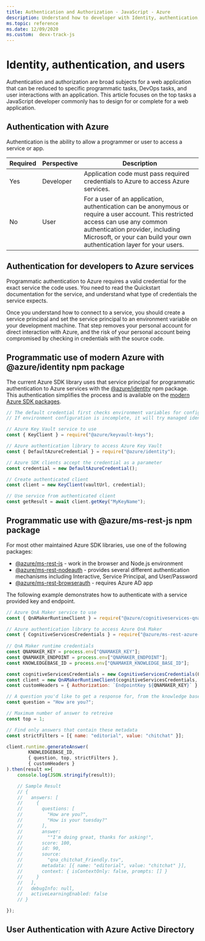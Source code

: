 ```yaml
---
title: Authentication and Authorization - JavaScript - Azure
description: Understand how to developer with Identity, authentication, and users with Azure.  
ms.topic: reference
ms.date: 12/09/2020
ms.custom:  devx-track-js
---
```


# Identity, authentication, and users

Authentication and authorization are broad subjects for a web application that can be reduced to specific programmatic tasks, DevOps tasks, and user interactions with an application. This article focuses on the top tasks a JavaScript developer commonly has to design for or complete for a web application. 

## Authentication with Azure

Authentication is the ability to allow a programmer or user to access a service or app.

|Required|Perspective|Description|
|--|--|--|
|Yes|Developer|Application code must pass required credentials to Azure to access Azure services.|
|No|User|For a user of an application, authentication can be anonymous or require a user account. This restricted access can use any common authentication provider, including Microsoft, or your can build your own authentication layer for your users.|

## Authentication for developers to Azure services

Programmatic authentication to Azure requires a valid credential for the exact service the code uses. You need to read the Quickstart documentation for the service, and understand what type of credentials the service expects. 

Once you understand how to connect to a service, you should create a service principal and set the service principal to an environment variable on your development machine. That step removes your personal account for direct interaction with Azure, and the risk of your personal account being compromised by checking in credentials with the source code. 

## Programmatic use of modern Azure with @azure/identity npm package

The current Azure SDK library uses that service principal for programmatic authentication to Azure services with the [@azure/identity](https://www.npmjs.com/package/@azure/identity) npm package. This authentication simplifies the process and is available on the [modern Azure SDK packages](https://www.npmjs.com/package/@azure/identity#client-libraries-supporting-authentication-with-azure-identity). 

```javascript
// The default credential first checks environment variables for configuration.
// If environment configuration is incomplete, it will try managed identity.

// Azure Key Vault service to use
const { KeyClient } = require("@azure/keyvault-keys");

// Azure authentication library to access Azure Key Vault
const { DefaultAzureCredential } = require("@azure/identity");

// Azure SDK clients accept the credential as a parameter
const credential = new DefaultAzureCredential();

// Create authenticated client
const client = new KeyClient(vaultUrl, credential);

// Use service from authenticated client
const getResult = await client.getKey("MyKeyName");
```

## Programmatic use with @azure/ms-rest-js npm package

For most other maintained Azure SDK libraries, use one of the following packages: 

* [@azure/ms-rest-js](https://www.npmjs.com/package/@azure/ms-rest-js) - work in the browser and Node.js environment
* [@azure/ms-rest-nodeauth](https://www.npmjs.com/package/@azure/ms-rest-nodeauth) - provides several different authentication mechanisms including Interactive, Service Principal, and User/Password
* [@azure/ms-rest-browserauth](https://www.npmjs.com/package/@azure/ms-rest-browserauth) - requires Azure AD app

The following example demonstrates how to authenticate with a service provided key and endpoint.

```javascript
// Azure QnA Maker service to use
const { QnAMakerRuntimeClient } = require("@azure/cognitiveservices-qnamaker-runtime");

// Azure authentication library to access Azure QnA Maker
const { CognitiveServicesCredentials } = require("@azure/ms-rest-azure-js");  
 
// QnA Maker runtime credentials
const QNAMAKER_KEY = process.env["QNAMAKER_KEY"];
const QNAMAKER_ENDPOINT = process.env["QNAMAKER_ENDPOINT"];
const KNOWLEDGEBASE_ID = process.env["QNAMAKER_KNOWLEDGE_BASE_ID"];

const cognitiveServicesCredentials = new CognitiveServicesCredentials(QNAMAKER_KEY);
const client = new QnAMakerRuntimeClient(cognitiveServicesCredentials, QNAMAKER_ENDPOINT);
const customHeaders = { Authorization: `EndpointKey ${QNAMAKER_KEY}` };

// A question you'd like to get a response for, from the knowledge base. For example
const question = "How are you?";

// Maximum number of answer to retreive
const top = 1;

// Find only answers that contain these metadata
const strictFilters = [{ name: "editorial", value: "chitchat" }];

client.runtime.generateAnswer( 
        KNOWLEDGEBASE_ID,
        { question, top, strictFilters },
        { customHeaders }
).then(result =>{
    console.log(JSON.stringify(result));

    // Sample Result
    // {
    //   answers: [
    //     {
    //       questions: [
    //         "How are you?",
    //         "How is your tuesday?"
    //       ],
    //       answer:
    //         ""I'm doing great, thanks for asking!",
    //       score: 100,
    //       id: 90,
    //       source:
    //         "qna_chitchat_Friendly.tsv",
    //       metadata: [{ name: "editorial", value: "chitchat" }],
    //       context: { isContextOnly: false, prompts: [] }
    //     }
    //   ],
    //   debugInfo: null,
    //   activeLearningEnabled: false
    // }

});

```

## User Authentication with Azure Active Directory


